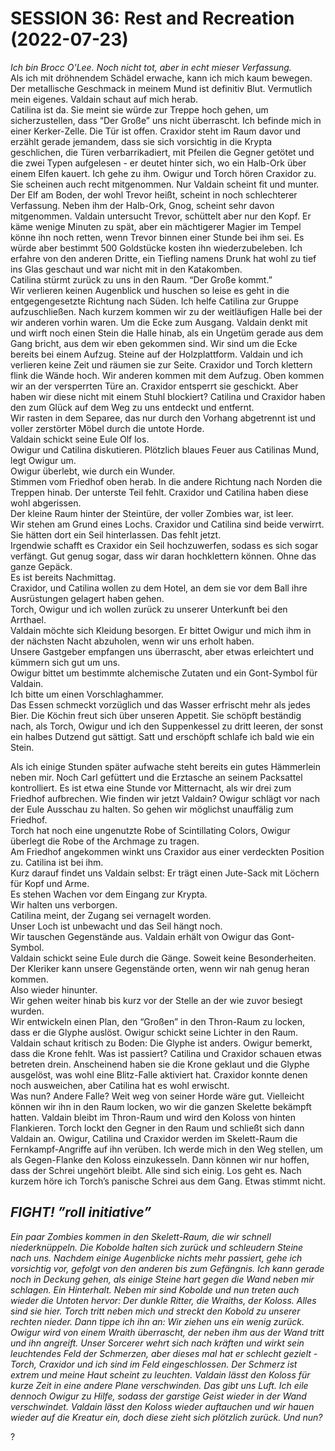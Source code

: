 # **SESSION 36:  Rest and Recreation	(2022-07-23)**

*Ich bin Brocc O'Lee. Noch nicht tot, aber in echt mieser Verfassung.*  
Als ich mit dröhnendem Schädel erwache, kann ich mich kaum bewegen. Der metallische Geschmack in meinem Mund ist definitiv Blut. Vermutlich mein eigenes. Valdain schaut auf mich herab.  
Catilina ist da. Sie meint sie würde zur Treppe hoch gehen, um sicherzustellen, dass “Der Große” uns nicht überrascht. Ich befinde mich in einer Kerker-Zelle. Die Tür ist offen. Craxidor steht im Raum davor und erzählt gerade jemandem, dass sie sich vorsichtig in die Krypta geschlichen, die Türen verbarrikadiert, mit Pfeilen die Gegner getötet und die zwei Typen aufgelesen \- er deutet hinter sich, wo ein Halb-Ork über einem Elfen kauert. Ich gehe zu ihm. Owigur und Torch hören Craxidor zu. Sie scheinen auch recht mitgenommen. Nur Valdain scheint fit und munter.  
Der Elf am Boden, der wohl Trevor heißt, scheint in noch schlechterer Verfassung. Neben ihm der Halb-Ork, Gnog, scheint sehr davon mitgenommen. Valdain untersucht Trevor, schüttelt aber nur den Kopf. Er käme wenige Minuten zu spät, aber ein mächtigerer Magier im Tempel könne ihn noch retten, wenn Trevor binnen einer Stunde bei ihm sei. Es würde aber bestimmt 500 Goldstücke kosten ihn wiederzubeleben. Ich erfahre von den anderen Dritte, ein Tiefling namens Drunk hat wohl zu tief ins Glas geschaut und war nicht mit in den Katakomben.   
Catilina stürmt zurück zu uns in den Raum. “Der Große kommt.”  
Wir verlieren keinen Augenblick und huschen so leise es geht in die entgegengesetzte Richtung nach Süden. Ich helfe Catilina zur Gruppe aufzuschließen. Nach kurzem kommen wir zu der weitläufigen Halle bei der wir anderen vorhin waren. Um die Ecke zum Ausgang. Valdain denkt mit und wirft noch einen Stein die Halle hinab, als ein Ungetüm gerade aus dem Gang bricht, aus dem wir eben gekommen sind. Wir sind um die Ecke bereits bei einem Aufzug. Steine auf der Holzplattform. Valdain und ich verlieren keine Zeit und räumen sie zur Seite. Craxidor und Torch klettern flink die Wände hoch. Wir anderen kommen mit dem Aufzug. Oben kommen wir an der versperrten Türe an. Craxidor entsperrt sie geschickt. Aber haben wir diese nicht mit einem Stuhl blockiert? Catilina und Craxidor haben den zum Glück auf dem Weg zu uns entdeckt und entfernt.  
Wir rasten in dem Separee, das nur durch den Vorhang abgetrennt ist und voller zerstörter Möbel durch die untote Horde.  
Valdain schickt seine Eule Olf los.  
Owigur und Catilina diskutieren. Plötzlich blaues Feuer aus Catilinas Mund, legt Owigur um.  
Owigur überlebt, wie durch ein Wunder.  
Stimmen vom Friedhof oben herab. In die andere Richtung nach Norden die Treppen hinab. Der unterste Teil fehlt. Craxidor und Catilina haben diese wohl abgerissen.  
Der kleine Raum hinter der Steintüre, der voller Zombies war, ist leer.  
Wir stehen am Grund eines Lochs. Craxidor und Catilina sind beide verwirrt. Sie hätten dort ein Seil hinterlassen. Das fehlt jetzt.  
Irgendwie schafft es Craxidor ein Seil hochzuwerfen, sodass es sich sogar verfängt. Gut genug sogar, dass wir daran hochklettern können. Ohne das ganze Gepäck.  
Es ist bereits Nachmittag.  
Craxidor, und Catilina wollen zu dem Hotel, an dem sie vor dem Ball ihre Ausrüstungen gelagert haben gehen.  
Torch, Owigur und ich wollen zurück zu unserer Unterkunft bei den Arrthael.  
Valdain möchte sich Kleidung besorgen. Er bittet Owigur und mich ihm in der nächsten Nacht abzuholen, wenn wir uns erholt haben.  
Unsere Gastgeber empfangen uns überrascht, aber etwas erleichtert und kümmern sich gut um uns.  
Owigur bittet um bestimmte alchemische Zutaten und ein Gont-Symbol für Valdain.  
Ich bitte um einen Vorschlaghammer.  
Das Essen schmeckt vorzüglich und das Wasser erfrischt mehr als jedes Bier. Die Köchin freut sich über unseren Appetit. Sie schöpft beständig nach, als Torch, Owigur und ich den Suppenkessel zu dritt leeren, der sonst ein halbes Dutzend gut sättigt. Satt und erschöpft schlafe ich bald wie ein Stein.

Als ich einige Stunden später aufwache steht bereits ein gutes Hämmerlein neben mir. Noch Carl gefüttert und die Erztasche an seinem Packsattel kontrolliert. Es ist etwa eine Stunde vor Mitternacht, als wir drei zum Friedhof aufbrechen. Wie finden wir jetzt Valdain? Owigur schlägt vor nach der Eule Ausschau zu halten. So gehen wir möglichst unauffälig zum Friedhof.  
Torch hat noch eine ungenutzte Robe of Scintillating Colors, Owigur überlegt die Robe of the Archmage zu tragen.  
Am Friedhof angekommen winkt uns Craxidor aus einer verdeckten Position zu. Catilina ist bei ihm.  
Kurz darauf findet uns Valdain selbst: Er trägt einen Jute-Sack mit Löchern für Kopf und Arme.  
Es stehen Wachen vor dem Eingang zur Krypta.  
Wir halten uns verborgen.  
Catilina meint, der Zugang sei vernagelt worden.  
Unser Loch ist unbewacht und das Seil hängt noch.  
Wir tauschen Gegenstände aus. Valdain erhält von Owigur das Gont-Symbol.  
Valdain schickt seine Eule durch die Gänge. Soweit keine Besonderheiten.  
Der Kleriker kann unsere Gegenstände orten, wenn wir nah genug heran kommen.  
Also wieder hinunter.  
Wir gehen weiter hinab bis kurz vor der Stelle an der wie zuvor besiegt wurden.  
Wir entwickeln einen Plan, den “Großen” in den Thron-Raum zu locken, dass er die Glyphe auslöst. Owigur schickt seine Lichter in den Raum. Valdain schaut kritisch zu Boden: Die Glyphe ist anders. Owigur bemerkt, dass die Krone fehlt. Was ist passiert? Catilina und Craxidor schauen etwas betreten drein. Anscheinend haben sie die Krone geklaut und die Glyphe ausgelöst, was wohl eine Blitz-Falle aktiviert hat. Craxidor konnte denen noch ausweichen, aber Catilina hat es wohl erwischt.  
Was nun? Andere Falle? Weit weg von seiner Horde wäre gut. Vielleicht können wir ihn in den Raum locken, wo wir die ganzen Skelette bekämpft hatten. Valdain bleibt im Thron-Raum und wird den Koloss von hinten Flankieren. Torch lockt den Gegner in den Raum und schließt sich dann Valdain an. Owigur, Catilina und Craxidor werden im Skelett-Raum die Fernkampf-Angriffe auf ihn verüben. Ich werde mich in den Weg stellen, um als Gegen-Flanke den Koloss einzukesseln. Dann können wir nur hoffen, dass der Schrei ungehört bleibt. Alle sind sich einig. Los geht es. Nach kurzem höre ich Torch’s panische Schrei aus dem Gang. Etwas stimmt nicht.

## ***FIGHT\! ”roll initiative”***

*Ein paar Zombies kommen in den Skelett-Raum, die wir schnell niederknüppeln. Die Kobolde halten sich zurück und schleudern Steine nach uns. Nachdem einige Augenblicke nichts mehr passiert, gehe ich vorsichtig vor, gefolgt von den anderen bis zum Gefängnis. Ich kann gerade noch in Deckung gehen, als einige Steine hart gegen die Wand neben mir schlagen. Ein Hinterhalt. Neben mir sind Kobolde und nun treten auch wieder die Untoten hervor: Der dunkle Ritter, die Wraiths, der Koloss. Alles sind sie hier. Torch tritt neben mich und streckt den Kobold zu unserer rechten nieder. Dann tippe ich ihn an: Wir ziehen uns ein wenig zurück. Owigur wird von einem Wraith überrascht, der neben ihm aus der Wand tritt und ihn angreift.  Unser Sorcerer wehrt sich nach kräften und wirkt sein leuchtendes Feld der Schmerzen, aber dieses mal hat er schlecht gezielt \- Torch, Craxidor und ich sind im Feld eingeschlossen. Der Schmerz ist extrem und meine Haut scheint zu leuchten. Valdain lässt den Koloss für kurze Zeit in eine andere Plane verschwinden. Das gibt uns Luft. Ich eile dennoch Owigur zu Hilfe, sodass der garstige Geist wieder in der Wand verschwindet. Valdain lässt den Koloss wieder auftauchen und wir hauen wieder auf die Kreatur ein, doch diese zieht sich plötzlich zurück. Und nun?*

?
